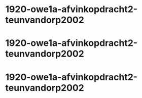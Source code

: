 # 1920-owe1a-afvinkopdracht2-teunvandorp2002
# 1920-owe1a-afvinkopdracht2-teunvandorp2002
# 1920-owe1a-afvinkopdracht2-teunvandorp2002
